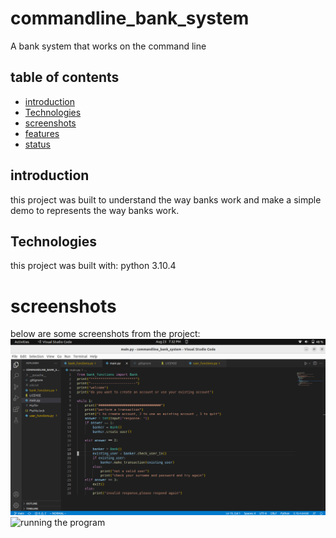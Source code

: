 # commandline_bank_system
A bank system that works on the command line

## table of contents
* [introduction](#introduction)
* [Technologies](#technologies)
* [screenshots](#screenshots)
* [features](#features)
* [status](#status)

## introduction
this project was built to understand the way banks work and make a simple demo to represents 
the way banks work.

## Technologies
this project was built with:
python 3.10.4

# screenshots
below are some screenshots from the project:
![python](images/working.png)
![running the program](images.running.png)
